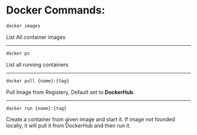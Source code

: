 # Docker Commands:

```sh
docker images
```

List All container images

---

```sh
docker ps
```

List all running containers

---

```sh
docker pull {name}:{tag}
```

Pull Image from Registery, Default set to **DockerHub**.

---

```sh
docker run {name}:{tag}
```

Create a container from given image and start it. If image not founded locally, it will pull it from DockerHub and then run it.

